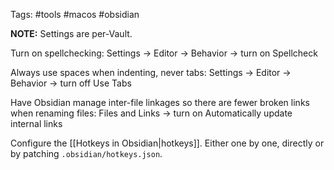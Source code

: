 Tags: #tools #macos #obsidian 

**NOTE:** Settings are per-Vault.

Turn on spellchecking:
Settings -> Editor -> Behavior -> turn on Spellcheck

Always use spaces when indenting, never tabs:
Settings -> Editor -> Behavior -> turn off Use Tabs

Have Obsidian manage inter-file linkages so there are fewer broken links when renaming files:
Files and Links -> turn on Automatically update internal links

Configure the [[Hotkeys in Obsidian|hotkeys]].  Either one by one, directly or by patching `.obsidian/hotkeys.json`.